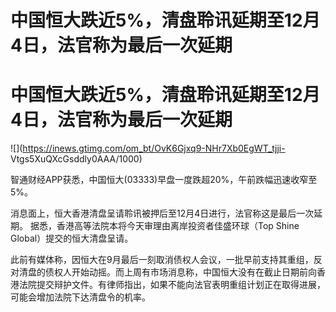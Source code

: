 # 中国恒大跌近5%，清盘聆讯延期至12月4日，法官称为最后一次延期

# 中国恒大跌近5%，清盘聆讯延期至12月4日，法官称为最后一次延期

![](https://inews.gtimg.com/om_bt/OvK6Gjxq9-NHr7Xb0EgWT_tjji-
Vtgs5XuQXcGsddly0AAA/1000)

智通财经APP获悉，中国恒大(03333)早盘一度跌超20%，午前跌幅迅速收窄至5%。

消息面上，恒大香港清盘呈请聆讯被押后至12月4日进行，法官称这是最后一次延期。 据悉，香港高等法院本将今天审理由离岸投资者佳盛环球（Top Shine
Global）提交的恒大清盘呈请。

此前有媒体称，因恒大在9月最后一刻取消债权人会议，一批早前支持其重组，反对清盘的债权人开始动摇。而上周有市场消息称，中国恒大没有在截止日期前向香港法院提交辩护文件。有律师指出，如果不能向法官表明重组计划正在取得进展，可能会增加法院下达清盘令的机率。

